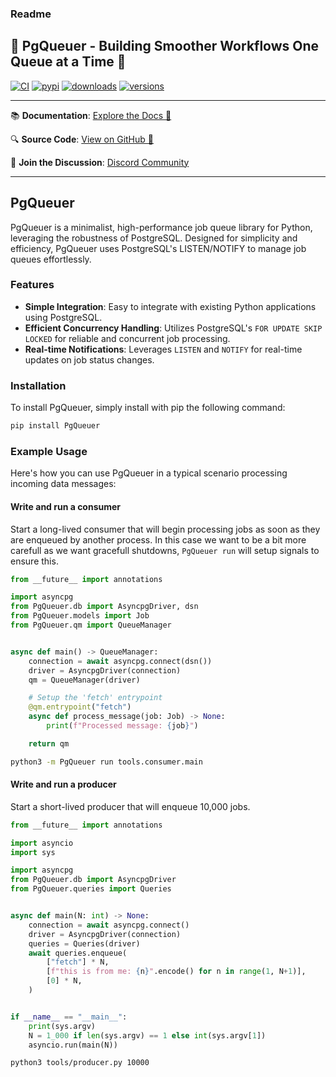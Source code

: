### Readme
## 🚀 PgQueuer - Building Smoother Workflows One Queue at a Time 🚀
[![CI](https://github.com/janbjorge/PgQueuer/actions/workflows/ci.yml/badge.svg)](https://github.com/janbjorge/PgQueuer/actions/workflows/ci.yml?query=branch%3Amain)
[![pypi](https://img.shields.io/pypi/v/PgQueuer.svg)](https://pypi.python.org/pypi/PgQueuer)
[![downloads](https://static.pepy.tech/badge/PgQueuer/month)](https://pepy.tech/project/PgQueuer)
[![versions](https://img.shields.io/pypi/pyversions/PgQueuer.svg)](https://github.com/janbjorge/PgQueuer)

---

📚 **Documentation**: [Explore the Docs 📖](https://pgqueuer.readthedocs.io/en/latest/)

🔍 **Source Code**: [View on GitHub 💾](https://github.com/janbjorge/PgQueuer/)

💬 **Join the Discussion**: [Discord Community](https://discord.gg/C7YMBzcRMQ)

---

## PgQueuer

PgQueuer is a minimalist, high-performance job queue library for Python, leveraging the robustness of PostgreSQL. Designed for simplicity and efficiency, PgQueuer uses PostgreSQL's LISTEN/NOTIFY to manage job queues effortlessly.

### Features

- **Simple Integration**: Easy to integrate with existing Python applications using PostgreSQL.
- **Efficient Concurrency Handling**: Utilizes PostgreSQL's `FOR UPDATE SKIP LOCKED` for reliable and concurrent job processing.
- **Real-time Notifications**: Leverages `LISTEN` and `NOTIFY` for real-time updates on job status changes.

### Installation

To install PgQueuer, simply install with pip the following command:

```bash
pip install PgQueuer
```

### Example Usage

Here's how you can use PgQueuer in a typical scenario processing incoming data messages:

#### Write and run a consumer
Start a long-lived consumer that will begin processing jobs as soon as they are enqueued by another process. In this case we want to be a bit more carefull as we want gracefull shutdowns, `PgQueuer run` will setup signals to
ensure this.

```python
from __future__ import annotations

import asyncpg
from PgQueuer.db import AsyncpgDriver, dsn
from PgQueuer.models import Job
from PgQueuer.qm import QueueManager


async def main() -> QueueManager:
    connection = await asyncpg.connect(dsn())
    driver = AsyncpgDriver(connection)
    qm = QueueManager(driver)

    # Setup the 'fetch' entrypoint
    @qm.entrypoint("fetch")
    async def process_message(job: Job) -> None:
        print(f"Processed message: {job}")

    return qm
```

```bash
python3 -m PgQueuer run tools.consumer.main
```

#### Write and run a producer
Start a short-lived producer that will enqueue 10,000 jobs.
```python
from __future__ import annotations

import asyncio
import sys

import asyncpg
from PgQueuer.db import AsyncpgDriver
from PgQueuer.queries import Queries


async def main(N: int) -> None:
    connection = await asyncpg.connect()
    driver = AsyncpgDriver(connection)
    queries = Queries(driver)
    await queries.enqueue(
        ["fetch"] * N,
        [f"this is from me: {n}".encode() for n in range(1, N+1)],
        [0] * N,
    )


if __name__ == "__main__":
    print(sys.argv)
    N = 1_000 if len(sys.argv) == 1 else int(sys.argv[1])
    asyncio.run(main(N))
```

```bash
python3 tools/producer.py 10000
```

